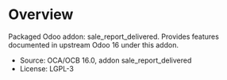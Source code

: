 # Overview

Packaged Odoo addon: sale_report_delivered. Provides features documented in upstream Odoo 16 under this addon.

- Source: OCA/OCB 16.0, addon sale_report_delivered
- License: LGPL-3
